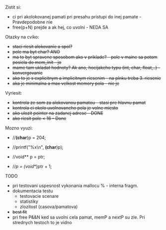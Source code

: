 Zistit si:
* ci pri akolokovanej pamati pri presahu pristupi do inej pamate - Pravdepodobne nie
* free(p+N) prejde a ak hej, co uvolni - NEDA SA

Otazky na cviko:
* ~~staci riesit alokovanie a spol?~~
* ~~pole ma byt char? ANO~~
* ~~ma to byt spravene sposobom ako v priklade? - pole v maine sa potom posiela do mem_init - jo~~
* ~~mame tam ukladat hodnoty? Ak ano, hocijakeho typu (int, char, float,..) - konvergovanie~~
* ~~ako to je s explicitnym a implicitnym riesenim - na plnku treba 3. riesenie~~
* ~~aka je minimalna a max velkost memory pola - nie je~~

Vyriesit:
* ~~kontrola ze som za alokovanou pamatou - stasi pre hlavnu pamat~~
* ~~kontrola ci okolo uvolnovaneho pola je volne miesto~~
* ~~ako ulozit pointer na zadanej adrese - DONE~~
* ~~ako riesit pole < 16 - Done~~

Mozno vyuzi:
*	//**(char**)p = 204;
*	//printf("%x\n", **(char**)p);

*	//void** p = ptr;
*	//*p = (void**)ptr + 1;

TODO
* pri testovani uspesnost vykonania mallocu % - interna fragm.
* dokumentacia testu 
	* testovacie scenare
	* statistiky
	* zlozitost (casova/pamatova)
* ~~best fit~~
* pri free P&&N ked sa uvolni cela pamat, memP a nextP su zle. Pri strednych testoch to je vidno